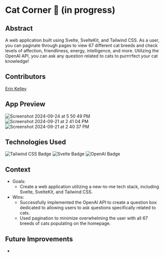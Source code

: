 # Cat Corner 🐾 (in progress)

## Abstract
A web application built using Svelte, SvelteKit, and Tailwind CSS. As a user, you can paginate through pages to view 67 different cat breeds and check levels of affection, friendliness, energy, intelligence, and more. Utilizing the OpenAI API, you can ask any question related to cats to purrrrfect your cat knowledge! 

## Contributors 
[Erin Kelley](https://github.com/kelleyej)

## App Preview
![Screenshot 2024-09-24 at 5 50 49 PM](https://github.com/user-attachments/assets/0e7a46d2-4c8e-49dc-a064-974fa96ca397)
![Screenshot 2024-09-21 at 2 41 04 PM](https://github.com/user-attachments/assets/51d895a8-299f-4e91-a611-06dd1849cdf5)
![Screenshot 2024-09-21 at 2 40 37 PM](https://github.com/user-attachments/assets/de2a4c49-3abe-4432-b0d2-4849e8513089)
## Technologies Used 
![Tailwind CSS Badge](https://img.shields.io/badge/Tailwind%20CSS-06B6D4?logo=tailwindcss&logoColor=fff&style=flat) ![Svelte Badge](https://img.shields.io/badge/Svelte-FF3E00?logo=svelte&logoColor=fff&style=flat) ![OpenAI Badge](https://img.shields.io/badge/OpenAI-412991?logo=openai&logoColor=fff&style=flat)

## Context 
- Goals:
  - Create a web application utilizing a new-to-me tech stack, including Svelte, SvelteKit, and Tailwind CSS. 
- Wins:
  - Successfully implemented the OpenAI API to create a question box dedicated to allowing users to ask questions specifically related to cats.
  - Used pagination to minimize overwhelming the user with all 67 breeds of cats populating on the homepage. 

## Future Improvements 
- 
